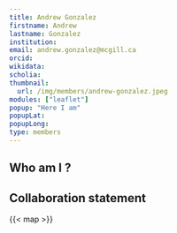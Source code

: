 ```yaml
---
title: Andrew Gonzalez
firstname: Andrew
lastname: Gonzalez
institution: 
email: andrew.gonzalez@mcgill.ca
orcid: 
wikidata: 
scholia: 
thumbnail:
  url: /img/members/andrew-gonzalez.jpeg
modules: ["leaflet"]
popup: "Here I am"
popupLat: 
popupLong: 
type: members
---
```


## Who am I ?

## Collaboration statement

{{< map >}}
